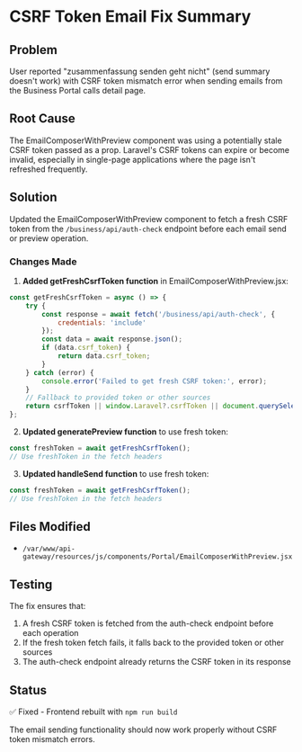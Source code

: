 # CSRF Token Email Fix Summary

## Problem
User reported "zusammenfassung senden geht nicht" (send summary doesn't work) with CSRF token mismatch error when sending emails from the Business Portal calls detail page.

## Root Cause
The EmailComposerWithPreview component was using a potentially stale CSRF token passed as a prop. Laravel's CSRF tokens can expire or become invalid, especially in single-page applications where the page isn't refreshed frequently.

## Solution
Updated the EmailComposerWithPreview component to fetch a fresh CSRF token from the `/business/api/auth-check` endpoint before each email send or preview operation.

### Changes Made

1. **Added getFreshCsrfToken function** in EmailComposerWithPreview.jsx:
```javascript
const getFreshCsrfToken = async () => {
    try {
        const response = await fetch('/business/api/auth-check', {
            credentials: 'include'
        });
        const data = await response.json();
        if (data.csrf_token) {
            return data.csrf_token;
        }
    } catch (error) {
        console.error('Failed to get fresh CSRF token:', error);
    }
    // Fallback to provided token or other sources
    return csrfToken || window.Laravel?.csrfToken || document.querySelector('meta[name="csrf-token"]')?.content;
};
```

2. **Updated generatePreview function** to use fresh token:
```javascript
const freshToken = await getFreshCsrfToken();
// Use freshToken in the fetch headers
```

3. **Updated handleSend function** to use fresh token:
```javascript
const freshToken = await getFreshCsrfToken();
// Use freshToken in the fetch headers
```

## Files Modified
- `/var/www/api-gateway/resources/js/components/Portal/EmailComposerWithPreview.jsx`

## Testing
The fix ensures that:
1. A fresh CSRF token is fetched from the auth-check endpoint before each operation
2. If the fresh token fetch fails, it falls back to the provided token or other sources
3. The auth-check endpoint already returns the CSRF token in its response

## Status
✅ Fixed - Frontend rebuilt with `npm run build`

The email sending functionality should now work properly without CSRF token mismatch errors.